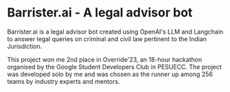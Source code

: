 # Barrister.ai - A legal advisor bot

Barrister.ai is a legal advisor bot created using OpenAI's LLM and Langchain to answer legal queries on criminal and civil law pertinent to the Indian Jurisdiction.

This project won me 2nd place in Override'23, an 18-hour hackathon organised by the Google Student Developers Club in PESUECC. The project was developed solo by me and was chosen as the runner up among 256 teams by industry experts and mentors.
